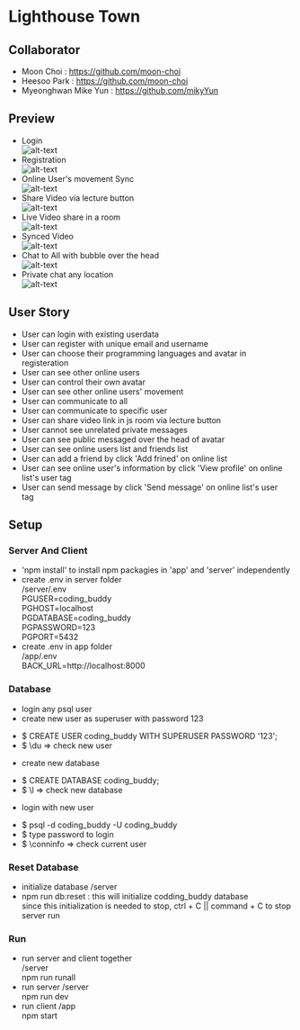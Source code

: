 # Lighthouse Town
## Collaborator
* Moon Choi : https://github.com/moon-choi
* Heesoo Park : https://github.com/moon-choi
* Myeonghwan Mike Yun : https://github.com/mikyYun

## Preview
* Login <br />
![alt-text](https://github.com/mikyYun/lighthouse_town/blob/main/src/login.gif)
* Registration <br />
![alt-text](https://github.com/mikyYun/lighthouse_town/blob/main/src/register.gif)
* Online User's movement Sync <br />
![alt-text](https://github.com/mikyYun/lighthouse_town/blob/main/src/onlineUserSync.gif)
* Share Video via lecture button <br />
![alt-text](https://github.com/mikyYun/lighthouse_town/blob/main/src/shareVideo.gif)
* Live Video share in a room <br />
![alt-text](https://github.com/mikyYun/lighthouse_town/blob/main/src/liveSyncVideo.gif)
* Synced Video <br />
![alt-text](https://github.com/mikyYun/lighthouse_town/blob/main/src/syncedVideo.gif)
* Chat to All with bubble over the head <br />
![alt-text](https://github.com/mikyYun/lighthouse_town/blob/main/src/bubbleChat.gif)
* Private chat any location <br />
![alt-text](https://github.com/mikyYun/lighthouse_town/blob/main/src/privateChat.gif)

## User Story
- User can login with existing userdata
- User can register with unique email and username
- User can choose their programming languages and avatar in registeration
- User can see other online users
- User can control their own avatar
- User can see other online users' movement
- User can communicate to all 
- User can communicate to specific user
- User can share video link in js room via lecture button
- User cannot see unrelated private messages
- User can see public messaged over the head of avatar
- User can see online users list and friends list
- User can add a friend by click 'Add frined' on online list 
- User can see online user's information by click 'View profile' on online list's user tag
- User can send message by click 'Send message' on online list's user tag


## Setup
### Server And Client
- 'npm install' to install npm packagies in 'app' and 'server' independently
- create .env in server folder <br />
/server/.env <br />
PGUSER=coding_buddy <br />
PGHOST=localhost <br />
PGDATABASE=coding_buddy <br />
PGPASSWORD=123 <br />
PGPORT=5432
- create .env in app folder <br />
/app/.env <br />
BACK_URL=http://localhost:8000

### Database
- login any psql user
- create new user as superuser with password 123
* $ CREATE USER coding_buddy WITH SUPERUSER PASSWORD '123';
* $ \du => check new user

- create new database
* $ CREATE DATABASE coding_buddy;
* $ \l => check new database

- login with new user
* $ psql -d coding_buddy -U coding_buddy
* $ type password to login
* $ \conninfo => check current user

### Reset Database
- initialize database
/server <br />
- npm run db:reset
: this will initialize codding_buddy database <br />
since this initialization is needed to stop, ctrl + C || command + C to stop server run

### Run
- run server and client together <br />
/server <br />
npm run runall
- run server
/server <br />
npm run dev
- run client
/app <br />
npm start